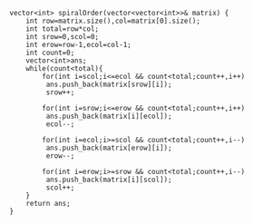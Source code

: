    vector<int> spiralOrder(vector<vector<int>>& matrix) {
        int row=matrix.size(),col=matrix[0].size();
        int total=row*col;
        int srow=0,scol=0;
        int erow=row-1,ecol=col-1;
        int count=0;
        vector<int>ans;
        while(count<total){
            for(int i=scol;i<=ecol && count<total;count++,i++)
             ans.push_back(matrix[srow][i]);
             srow++;

            for(int i=srow;i<=erow && count<total;count++,i++)
             ans.push_back(matrix[i][ecol]);
             ecol--;

            for(int i=ecol;i>=scol && count<total;count++,i--)
             ans.push_back(matrix[erow][i]);
             erow--;

            for(int i=erow;i>=srow && count<total;count++,i--)
             ans.push_back(matrix[i][scol]);
             scol++;  
        }
        return ans;
    }

